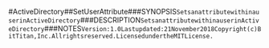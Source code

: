#ActiveDirectory##SetUserAttribute###SYNOPSIS```SetsanattributewithinauserinActiveDirectory```###DESCRIPTION```SetsanattributewithinauserinActiveDirectory```###NOTES```Version:1.0Lastupdated:21November2018Copyright(c)BitTitan,Inc.Allrightsreserved.LicensedundertheMITLicense.```
